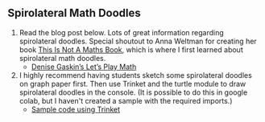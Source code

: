 ## Spirolateral Math Doodles

1. Read the blog post below. Lots of great information regarding spirolateral doodles. Special shoutout to Anna Weltman for creating her book [This Is Not A Maths Book](https://www.amazon.com/This-Not-Maths-Book-Activity/dp/1782402055), which is where I first learned about spirolateral math doodles. 
    - [Denise Gaskin’s Let’s Play Math](https://denisegaskins.com/2015/10/01/spirolateral-math-doodles/)
2. I highly recommend having students sketch some spirolateral doodles on graph paper first. Then use Trinket and the turtle module to draw spirolateral doodles in the console. (It is possible to do this in google colab, but I haven't created a sample with the required imports.)
    - [Sample code using Trinket](https://trinket.io/python/f826868f20)

